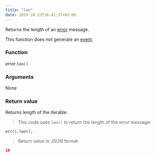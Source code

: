 ```yaml
---
title: "len"
date: 2019-10-23T16:41:37+02:00
---
```


Returns the length of an [error](..) message.

This function does *not* generate an [event](../../../events).

### Function
*error*.`len()`

### Arguments
None

### Return value
Returns length of the iterable.

> This code uses `len()` to return the length of the error message:

```thingsdb,json_response
err().len();
```

> Return value in JSON format

```json
10
```
